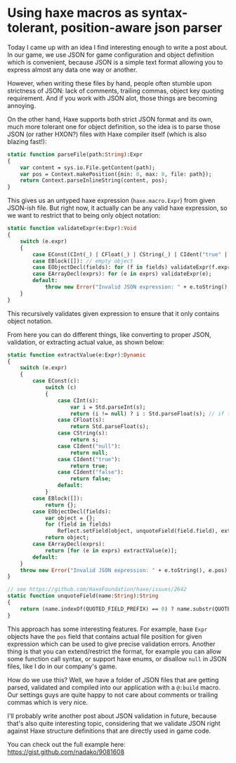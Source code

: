 [tags]: haxe,json
[disqus]: 77106860013

# Using haxe macros as syntax-tolerant, position-aware json parser

Today I came up with an idea I find interesting enough to write a post about. In our game, we use JSON for game configuration and object definition which is convenient, because JSON is a simple text format allowing you to express almost any data one way or another.

However, when writing these files by hand, people often stumble upon strictness of JSON: lack of comments, trailing commas, object key quoting requirement. And if you work with JSON alot, those things are becoming annoying.

On the other hand, Haxe supports both strict JSON format and its own, much more tolerant one for object definition, so the idea is to parse those JSON (or rather HXON?) files with Haxe compiler itself (which is also blazing fast!):

```haxe
static function parseFile(path:String):Expr
{
    var content = sys.io.File.getContent(path);
    var pos = Context.makePosition({min: 0, max: 0, file: path});
    return Context.parseInlineString(content, pos);
}
```

This gives us an untyped haxe expression (`haxe.macro.Expr`) from given JSON-ish file. But right now, it actually can be any valid haxe expression, so we want to restrict that to being only object notation:

```haxe
static function validateExpr(e:Expr):Void
{
    switch (e.expr)
    {
        case EConst(CInt(_) | CFloat(_) | CString(_) | CIdent("true" | "false" | "null")): // constants
        case EBlock([]): // empty object
        case EObjectDecl(fields): for (f in fields) validateExpr(f.expr);
        case EArrayDecl(exprs): for (e in exprs) validateExpr(e);
        default:
            throw new Error("Invalid JSON expression: " + e.toString(), e.pos);
    }
}
```

This recursively validates given expression to ensure that it only contains object notation.

From here you can do different things, like converting to proper JSON, validation, or extracting actual value, as shown below:

```haxe
static function extractValue(e:Expr):Dynamic
{
    switch (e.expr)
    {
        case EConst(c):
            switch (c)
            {
                case CInt(s):
                    var i = Std.parseInt(s);
                    return (i != null) ? i : Std.parseFloat(s); // if the number exceeds standard int return as float
                case CFloat(s):
                    return Std.parseFloat(s);
                case CString(s):
                    return s;
                case CIdent("null"):
                    return null;
                case CIdent("true"):
                    return true;
                case CIdent("false"):
                    return false;
                default:
            }
        case EBlock([]):
            return {};
        case EObjectDecl(fields):
            var object = {};
            for (field in fields)
                Reflect.setField(object, unquoteField(field.field), extractValue(field.expr));
            return object;
        case EArrayDecl(exprs):
            return [for (e in exprs) extractValue(e)];
        default:
    }
    throw new Error("Invalid JSON expression: " + e.toString(), e.pos);
}

// see https://github.com/HaxeFoundation/haxe/issues/2642
static function unquoteField(name:String):String
{
    return (name.indexOf(QUOTED_FIELD_PREFIX) == 0) ? name.substr(QUOTED_FIELD_PREFIX.length) : name;
}
```

This approach has some interesting features. For example, haxe `Expr` objects have the `pos` field that contains actual file position for given expression which can be used to give precise validation errors. Another thing is that you can extend/restrict the format, for example you can allow some function call syntax, or support haxe enums, or disallow `null` in JSON files, like I do in our company's game.

How do we use this? Well, we have a folder of JSON files that are getting parsed, validated and compiled into our application with a `@:build` macro. Our settings guys are quite happy to not care about comments or trailing commas which is very nice.

I'll probably write another post about JSON validation in future, because that's also quite interesting topic, considering that we validate JSON right against Haxe structure definitions that are directly used in game code.

You can check out the full example here: <https://gist.github.com/nadako/9081608>
